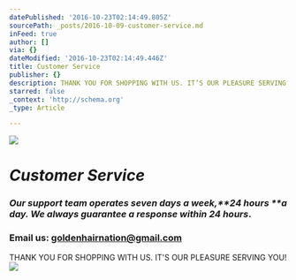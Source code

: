 ```yaml
---
datePublished: '2016-10-23T02:14:49.805Z'
sourcePath: _posts/2016-10-09-customer-service.md
inFeed: true
author: []
via: {}
dateModified: '2016-10-23T02:14:49.446Z'
title: Customer Service
publisher: {}
description: THANK YOU FOR SHOPPING WITH US. IT’S OUR PLEASURE SERVING YOU!
starred: false
_context: 'http://schema.org'
_type: Article

---
```

![](https://the-grid-user-content.s3-us-west-2.amazonaws.com/b5bfc6f3-1bbb-43ac-bb18-cc6f6563b957.jpg)

# _**Customer Service**_

### _Our support team operates seven days a week,**24 hours **a day. We always guarantee a response within **24 hours**_.

### Email us: goldenhairnation@gmail.com

THANK YOU FOR SHOPPING WITH US. IT'S OUR PLEASURE SERVING YOU!
![](https://the-grid-user-content.s3-us-west-2.amazonaws.com/ee7182c0-7e4f-4421-bb5b-804bb8ca3c34.png)